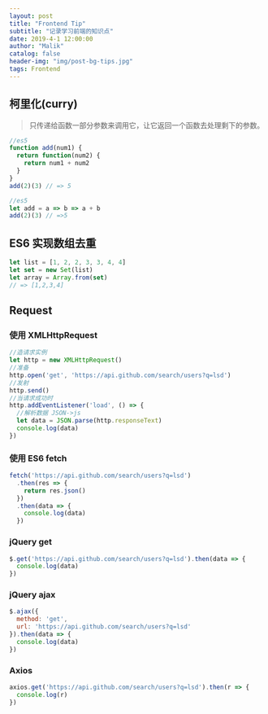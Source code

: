 ```yaml
---
layout: post
title: "Frontend Tip"
subtitle: "记录学习前端的知识点"
date: 2019-4-1 12:00:00
author: "Malik"
catalog: false
header-img: "img/post-bg-tips.jpg"
tags: Frontend
---
```


## 柯里化(curry)

> 只传递给函数一部分参数来调用它，让它返回一个函数去处理剩下的参数。

```js
//es5
function add(num1) {
  return function(num2) {
    return num1 + num2
  }
}
add(2)(3) // => 5

//es5
let add = a => b => a + b
add(2)(3) // =>5
```

## ES6 实现数组去重

```js
let list = [1, 2, 2, 3, 3, 4, 4]
let set = new Set(list)
let array = Array.from(set)
// => [1,2,3,4]
```

## Request

### 使用 XMLHttpRequest

```js
//造请求实例
let http = new XMLHttpRequest()
//准备
http.open('get', 'https://api.github.com/search/users?q=lsd')
//发射
http.send()
//当请求成功时
http.addEventListener('load', () => {
  //解析数据 JSON->js
  let data = JSON.parse(http.responseText)
  console.log(data)
})
```

### 使用 ES6 fetch

```js
fetch('https://api.github.com/search/users?q=lsd')
  .then(res => {
    return res.json()
  })
  .then(data => {
    console.log(data)
  })
```

### jQuery get

```js
$.get('https://api.github.com/search/users?q=lsd').then(data => {
  console.log(data)
})
```

### jQuery ajax

```js
$.ajax({
  method: 'get',
  url: 'https://api.github.com/search/users?q=lsd'
}).then(data => {
  console.log(data)
})
```

### Axios

```js
axios.get('https://api.github.com/search/users?q=lsd').then(r => {
  console.log(r)
})
```
